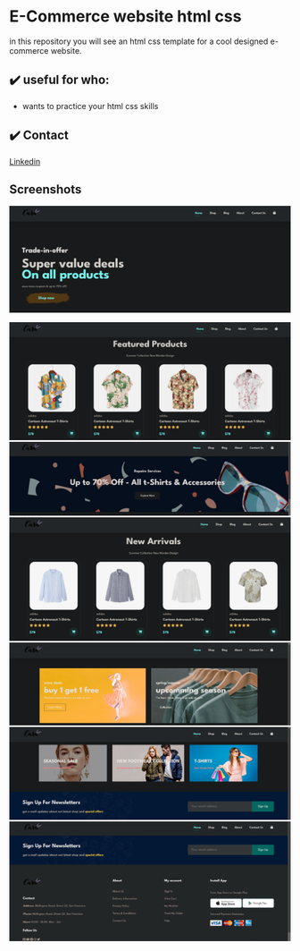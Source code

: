 # E-Commerce website html css

in this repository you will see an html css template for a cool designed e-commerce website.

## :heavy_check_mark: useful for who:

-   wants to practice your html css skills

## :heavy_check_mark: Contact 

 [Linkedin](https://www.linkedin.com/in/junayed-bin-karim-47b755270/)

## Screenshots

![Screenshot 1](images/photos/Screenshot%201.png)

![Screenshot 3](images/photos/Screenshot%203.png)
![Screenshot 5](images/photos/Screenshot%205.png)
![Screenshot 6](images/photos/Screenshot%206.png)
![Screenshot 7](images/photos/Screenshot%207.png)
![Screenshot 8](images/photos/Screenshot%208.png)
![Screenshot 9](images/photos/Screenshot%209.png)
